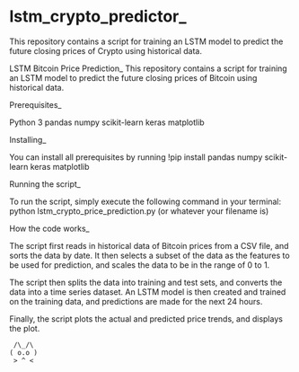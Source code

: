 # lstm_crypto_predictor_
This repository contains a script for training an LSTM model to predict the future closing prices of Crypto using historical data.

LSTM Bitcoin Price Prediction_
This repository contains a script for training an LSTM model to predict the future closing prices of Bitcoin using historical data.

Prerequisites_

Python 3
pandas
numpy
scikit-learn
keras
matplotlib

Installing_

You can install all prerequisites by running
  !pip install pandas numpy scikit-learn keras matplotlib

Running the script_

To run the script, simply execute the following command in your terminal:
  python lstm_crypto_price_prediction.py (or whatever your filename is)

How the code works_

The script first reads in historical data of Bitcoin prices from a CSV file, and sorts the data by date. It then selects a subset of the data as the features to be used for prediction, and scales the data to be in the range of 0 to 1.

The script then splits the data into training and test sets, and converts the data into a time series dataset. An LSTM model is then created and trained on the training data, and predictions are made for the next 24 hours.

Finally, the script plots the actual and predicted price trends, and displays the plot.

     /\_/\     
    ( o.o )    
     > ^ <
